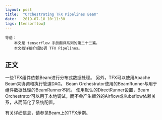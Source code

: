```yaml
---
layout: post
title:  "Orchestrating TFX Pipelines Beam"
date:   2019-07-18 10:11:30
tags: [tensorflow]
---
```


    导语：
        本文是 tensorflow 手册翻译系列的第二十二篇。
        本文档详细介绍协调 TFX Pipelines。

## 正文

一些TFX组件依赖Beam进行分布式数据处理。 另外，TFX可以使用Apache Beam来协调和执行管道DAG。 Beam Orchestrator使用的BeamRunner与用于组件数据处理的BeamRunner不同。 使用默认的DirectRunner设置，Beam Orchestrator可以用于本地调试，而不会产生额外的Airflow或Kubeflow依赖关系，从而简化了系统配置。

有关详细信息，请参见Beam上的TFX示例。